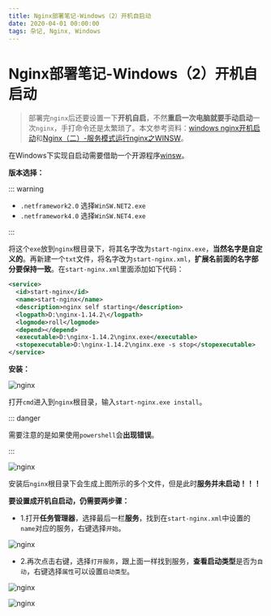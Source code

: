 ```yaml
---
title: Nginx部署笔记-Windows（2）开机自启动
date: 2020-04-01 00:00:00
tags: 杂记, Nginx, Windows
---
```


# Nginx部署笔记-Windows（2）开机自启动

> 部署完`nginx`后还要设置一下**开机自启**，不然**重启一次电脑就要手动启动**一次`nginx`，手打命令还是太繁琐了。本文参考资料：[windows nginx开机启动](https://blog.csdn.net/hqbootstrap1/article/details/87299312)和[Nginx（二）-服务模式运行nginx之WINSW](https://www.cnblogs.com/merray/p/8460992.html)。

在Windows下实现自启动需要借助一个开源程序[winsw](https://github.com/winsw/winsw/releases)。

**版本选择：**

::: warning

* `.netframework2.0` 选择`WinSW.NET2.exe`
* `.netframework4.0` 选择`WinSW.NET4.exe`

:::

将这个`exe`放到`nginx`根目录下，将其名字改为`start-nginx.exe`，**当然名字是自定义的**。再新建一个`txt`文件，将名字改为`start-nginx.xml`，**扩展名前面的名字部分要保持一致**。在`start-nginx.xml`里面添加如下代码：

```xml
<service>
  <id>start-nginx</id>
  <name>start-nginx</name>
  <description>nginx self starting</description>
  <logpath>D:\nginx-1.14.2\</logpath>
  <logmode>roll</logmode>
  <depend></depend>
  <executable>D:\nginx-1.14.2\nginx.exe</executable>
  <stopexecutable>D:\nginx-1.14.2\nginx.exe -s stop</stopexecutable>
</service>
```

**安装：**

![nginx](/images/other/nginx-start-01.png)

打开`cmd`进入到`nginx`根目录，输入`start-nginx.exe install`。

::: danger

需要注意的是如果使用`powershell`会**出现错误**。

:::

![nginx](/images/other/nginx-start-03.jpg)

安装后`nginx`根目录下会生成上图所示的多个文件，但是此时**服务并未启动！！！**

**要设置成开机自启动，仍需要两步骤：**

* 1.打开**任务管理器**，选择最后一栏**服务**，找到在`start-nginx.xml`中设置的`name`对应的服务，右键选择`开始`。

![nginx](/images/other/nginx-start-02.png)

* 2.再次点击右键，选择`打开服务`，跟上面一样找到服务，**查看启动类型**是否为`自动`，右键选择`属性`可以设置`启动类型`。

![nginx](/images/other/nginx-start-04.png)

![nginx](/images/other/nginx-start-05.png)